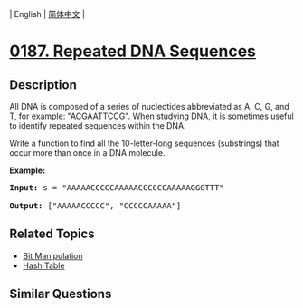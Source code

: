 
| English | [简体中文](README.md) |
# [0187. Repeated DNA Sequences](https://leetcode-cn.com/problems/repeated-dna-sequences/)
## Description
<p>All DNA is composed of a series of nucleotides abbreviated as A, C, G, and T, for example: &quot;ACGAATTCCG&quot;. When studying DNA, it is sometimes useful to identify repeated sequences within the DNA.</p>

<p>Write a function to find all the 10-letter-long sequences (substrings) that occur more than once in a DNA molecule.</p>

<p><strong>Example:</strong></p>

<pre>
<strong>Input:</strong> s = &quot;AAAAACCCCCAAAAACCCCCCAAAAAGGGTTT&quot;

<strong>Output:</strong> [&quot;AAAAACCCCC&quot;, &quot;CCCCCAAAAA&quot;]
</pre>

## Related Topics
- [Bit Manipulation](https://leetcode-cn.com/tag/bit-manipulation)
- [Hash Table](https://leetcode-cn.com/tag/hash-table)
## Similar Questions

